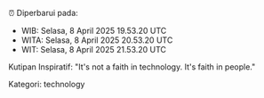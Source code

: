 ⏰ Diperbarui pada:
- WIB: Selasa, 8 April 2025 19.53.20 UTC
- WITA: Selasa, 8 April 2025 20.53.20 UTC
- WIT: Selasa, 8 April 2025 21.53.20 UTC

Kutipan Inspiratif:
"It's not a faith in technology. It's faith in people."


Kategori: technology

